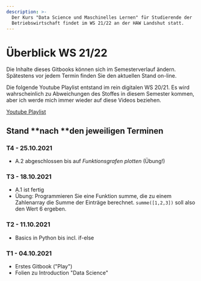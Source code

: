 ```yaml
---
description: >-
  Der Kurs "Data Science und Maschinelles Lernen" für Studierende der
  Betriebswirtschaft findet im WS 21/22 an der HAW Landshut statt.
---
```


# Überblick WS 21/22

Die Inhalte dieses Gitbooks können sich im Semesterverlauf ändern. Spätestens vor jedem Termin finden Sie den aktuellen Stand on-line.

Die folgende Youtube Playlist entstand im rein digitalen WS 20/21. Es wird wahrscheinlich zu Abweichungen des Stoffes in diesem Semester kommen, aber ich werde mich immer wieder auf diese Videos beziehen.

[Youtube Playlist](https://youtube.com/playlist?list=PLfGN40VwjduJPvtP9QUjC0rjM6-ePT9bg)

## Stand **nach **den jeweiligen Terminen

### T4 - 25.10.2021

* A.2 abgeschlossen bis auf _Funktionsgrafen plotten_ (Übung!)

### T3 - 18.10.2021

* A.1 ist fertig
* Übung: Programmieren Sie eine Funktion summe, die zu einem Zahlenarray die Summe  der Einträge berechnet. `summe([1,2,3])` soll also den Wert 6 ergeben.

### T2 - 11.10.2021

* Basics in Python bis incl. if-else

### T1 - 04.10.2021&#x20;

* Erstes Gitbook ("Play")
* Folien zu Introduction "Data Science"
